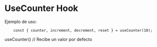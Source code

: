 # UseCounter Hook

Ejemplo de uso:

```
    const { counter, increment, decrement, reset } = useCounter(10);
```

useCounter() // Recibe un valor por defecto